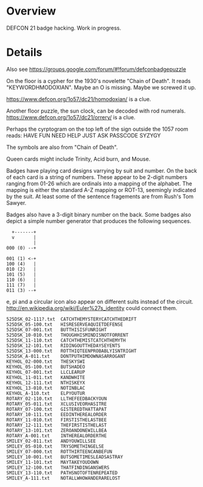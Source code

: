 Overview
========

DEFCON 21 badge hacking.  Work in progress.

Details
=======
Also see
https://groups.google.com/forum/#!forum/defconbadgepuzzle

On the floor is a cypher for the 1930's novelette "Chain of Death".
It reads "KEYWORDHMODOXIAN".  Maybe an O is missing. Maybe we screwed it up.

https://www.defcon.org/1o57/dc21/homodoxian/ is a clue.

Another floor puzzle, the sun clock, can be decoded with rod numerals.
https://www.defcon.org/1o57/dc21/orrery/ is a clue.

Perhaps the cyrptogram on the top left of the sign outside the 1057 room reads:
    HAVE FUN
    NEED HELP
    JUST ASK
    PASSCODE
    SYZYGY

The symbols are also from "Chain of Death".

Queen cards might include Trinity, Acid burn, and Mouse.

Badges have playing card designs varrying by suit and number.  On the
back of each card is a string of numbers.  These appear to be 2-digit
numbers ranging from 01-26 which are ordinals into a mapping of
the alphabet.  The mapping is either the standard A-Z mapping or ROT-13,
seemingly indicated by the suit.  At least some of the sentence
fragements are from Rush's Tom Sawyer.

Badges also have a 3-digit binary number on the back.  Some badges also
depict a simple number generator that produces the following sequences.

      +-------+
      v       |
              |
    000 (0) --+

    001 (1) <-+
    100 (4)   |
    010 (2)   |
    101 (5)   |
    110 (6)   |
    111 (7)   |
    011 (3) --+

e, pi and a circular icon also appear on different suits instead of the circuit.
http://en.wikipedia.org/wiki/Euler%27s_identity could connect them.

    525DSK_02-111?.txt	CATCHTHEMYSTERYCATCHTHEDRIFT
    525DSK_05-100.txt	HISRESERVEAQUIETDEFENSE
    525DSK_07-001.txt	BUTTHISISFUNRIGHT
    525DSK_10-010.txt	THOUGHHISMINDISNOTFORRENT
    525DSK_11-110.txt	CATCHTHEMISTCATCHTHEMYTH
    525DSK_12-101.txt	RIDINGOUTTHEDAYSEYENTS
    525DSK_13-000.txt	ROTTHIQTEENPROBABLYISNTRIGHT
    525DSK_A-011.txt	DONTPUTHIMDOWNASARROGANT
    KEYHOL_02-000.txt	THESKYSWI
    KEYHOL_05-100.txt	BUTSHADEO
    KEYHOL_07-001.txt	LLCLEARUP
    KEYHOL_11-011.txt	KANDWHITE
    KEYHOL_12-111.txt	NTHISKEYX
    KEYHOL_13-010.txt	NOTINBLAC
    KEYHOL_A-110.txt	ELPYOUTUR
    ROTARY_02-110.txt	LLTHEFEEDBACKYOUN
    ROTARY_05-011.txt	XCLUSIVEORHASITRE
    ROTARY_07-100.txt	GISTEREDTHATTAPAT
    ROTARY_10-111.txt	EEDINTHEREALORDER
    ROTARY_11-010.txt	FIRSTISTHELASTBEE
    ROTARY_12-111.txt	THEFIRSTISTHELAST
    ROTARY_13-101.txt	ZEROANDONEWILLBEA
    ROTARY_A-001.txt	INTHEREALORDERTHE
    SMILEY_02-011.txt	ANDYOUWILLSEE
    SMILEY_05-010.txt	TRYSOMETHINGELSE
    SMILEY_07-000.txt	ROTTHIRTEENCANBEFUN
    SMILEY_10-001.txt	BUTSOMETIMESLEADSASTRAY
    SMILEY_11-101.txt	MAYTAKEYOUDOWN
    SMILEY_12-100.txt	THATFINDINGANSWERS
    SMILEY_13-110.txt	PATHSNOTOFTENREPEATED
    SMILEY_A-111.txt	NOTALLWHOWANDERARELOST
